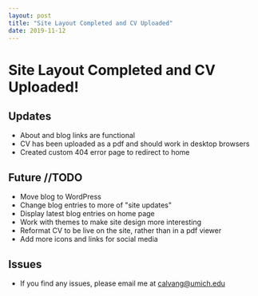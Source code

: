```yaml
---
layout: post
title: "Site Layout Completed and CV Uploaded"
date: 2019-11-12
---
```

# Site Layout Completed and CV Uploaded!
## Updates
- About and blog links are functional
- CV has been uploaded as a pdf and should work in desktop browsers
- Created custom 404 error page to redirect to home
## Future //TODO
- Move blog to WordPress
- Change blog entries to more of "site updates"
- Display latest blog entries on home page
- Work with themes to make site design more interesting
- Reformat CV to be live on the site, rather than in a pdf viewer
- Add more icons and links for social media
## Issues
- If you find any issues, please email me at calvang@umich.edu
